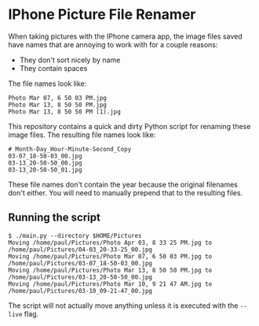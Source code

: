 # IPhone Picture File Renamer

When taking pictures with the IPhone camera app, the image files saved have names that are annoying to work with for a couple reasons:
* They don't sort nicely by name
* They contain spaces

The file names look like:
```
Photo Mar 07, 6 50 03 PM.jpg
Photo Mar 13, 8 50 50 PM.jpg
Photo Mar 13, 8 50 50 PM (1).jpg
```

This repository contains a quick and dirty Python script for renaming these image files. The resulting file names look like:
```
# Month-Day_Hour-Minute-Second_Copy
03-07_18-50-03_00.jpg
03-13_20-50-50_00.jpg
03-13_20-50-50_01.jpg
```

These file names don't contain the year because the original filenames don't either. You will need to manually prepend that to the resulting files. 

## Running the script
```
$ ./main.py --directory $HOME/Pictures
Moving /home/paul/Pictures/Photo Apr 03, 8 33 25 PM.jpg to /home/paul/Pictures/04-03_20-33-25_00.jpg
Moving /home/paul/Pictures/Photo Mar 07, 6 50 03 PM.jpg to /home/paul/Pictures/03-07_18-50-03_00.jpg
Moving /home/paul/Pictures/Photo Mar 13, 8 50 50 PM.jpg to /home/paul/Pictures/03-13_20-50-50_00.jpg
Moving /home/paul/Pictures/Photo Mar 10, 9 21 47 AM.jpg to /home/paul/Pictures/03-10_09-21-47_00.jpg
```

The script will not actually move anything unless it is executed with the `--live` flag.

